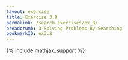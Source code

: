 ```yaml
---
layout: exercise
title: Exercise 3.8
permalink: /search-exercises/ex_8/
breadcrumb: 3-Solving-Problems-By-Searching
bookmarkID: ex3.8
---
```


{% include mathjax_support %}
